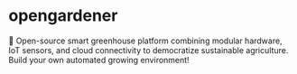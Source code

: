 # opengardener
🌱 Open-source smart greenhouse platform combining modular hardware, IoT sensors, and cloud connectivity to democratize sustainable agriculture. Build your own automated growing environment!
